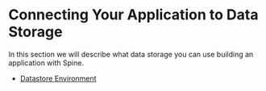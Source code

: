# Connecting Your Application to Data Storage

In this section we will describe what data storage you can use building an application with Spine.

* [Datastore Environment](/data_storage/configuring_local_datastore_environment.md)